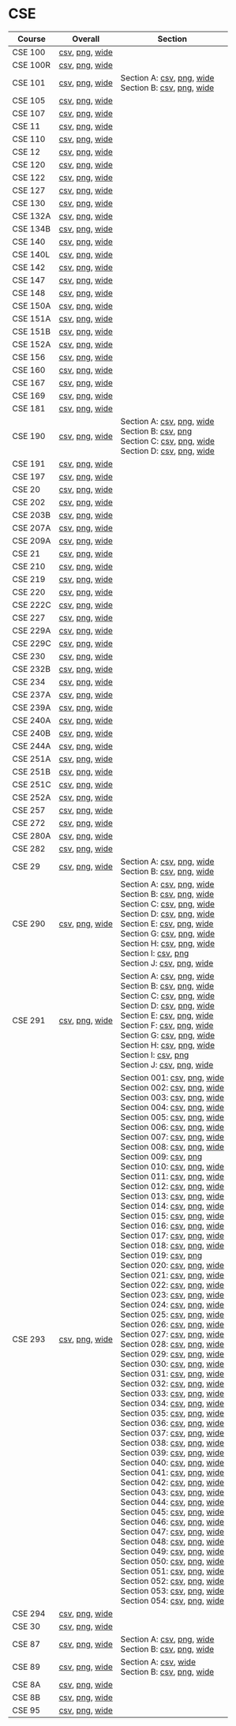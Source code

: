 # CSE

| Course | Overall | Section |
| ------ | ------- | ------- |
| CSE 100 | [csv](https://github.com/UCSD-Historical-Enrollment-Data/2025Winter/blob/main/overall/CSE%20100.csv), [png](https://raw.githubusercontent.com/UCSD-Historical-Enrollment-Data/2025Winter/main/plot_overall/CSE%20100.png), [wide](https://raw.githubusercontent.com/UCSD-Historical-Enrollment-Data/2025Winter/main/plot_overall_wide/CSE%20100.png) |  |
| CSE 100R | [csv](https://github.com/UCSD-Historical-Enrollment-Data/2025Winter/blob/main/overall/CSE%20100R.csv), [png](https://raw.githubusercontent.com/UCSD-Historical-Enrollment-Data/2025Winter/main/plot_overall/CSE%20100R.png), [wide](https://raw.githubusercontent.com/UCSD-Historical-Enrollment-Data/2025Winter/main/plot_overall_wide/CSE%20100R.png) |  |
| CSE 101 | [csv](https://github.com/UCSD-Historical-Enrollment-Data/2025Winter/blob/main/overall/CSE%20101.csv), [png](https://raw.githubusercontent.com/UCSD-Historical-Enrollment-Data/2025Winter/main/plot_overall/CSE%20101.png), [wide](https://raw.githubusercontent.com/UCSD-Historical-Enrollment-Data/2025Winter/main/plot_overall_wide/CSE%20101.png) | Section A: [csv](https://github.com/UCSD-Historical-Enrollment-Data/2025Winter/blob/main/section/CSE%20101_A.csv), [png](https://raw.githubusercontent.com/UCSD-Historical-Enrollment-Data/2025Winter/main/plot_section/CSE%20101_A.png), [wide](https://raw.githubusercontent.com/UCSD-Historical-Enrollment-Data/2025Winter/main/plot_section_wide/CSE%20101_A.png)<br>Section B: [csv](https://github.com/UCSD-Historical-Enrollment-Data/2025Winter/blob/main/section/CSE%20101_B.csv), [png](https://raw.githubusercontent.com/UCSD-Historical-Enrollment-Data/2025Winter/main/plot_section/CSE%20101_B.png), [wide](https://raw.githubusercontent.com/UCSD-Historical-Enrollment-Data/2025Winter/main/plot_section_wide/CSE%20101_B.png) |
| CSE 105 | [csv](https://github.com/UCSD-Historical-Enrollment-Data/2025Winter/blob/main/overall/CSE%20105.csv), [png](https://raw.githubusercontent.com/UCSD-Historical-Enrollment-Data/2025Winter/main/plot_overall/CSE%20105.png), [wide](https://raw.githubusercontent.com/UCSD-Historical-Enrollment-Data/2025Winter/main/plot_overall_wide/CSE%20105.png) |  |
| CSE 107 | [csv](https://github.com/UCSD-Historical-Enrollment-Data/2025Winter/blob/main/overall/CSE%20107.csv), [png](https://raw.githubusercontent.com/UCSD-Historical-Enrollment-Data/2025Winter/main/plot_overall/CSE%20107.png), [wide](https://raw.githubusercontent.com/UCSD-Historical-Enrollment-Data/2025Winter/main/plot_overall_wide/CSE%20107.png) |  |
| CSE 11 | [csv](https://github.com/UCSD-Historical-Enrollment-Data/2025Winter/blob/main/overall/CSE%2011.csv), [png](https://raw.githubusercontent.com/UCSD-Historical-Enrollment-Data/2025Winter/main/plot_overall/CSE%2011.png), [wide](https://raw.githubusercontent.com/UCSD-Historical-Enrollment-Data/2025Winter/main/plot_overall_wide/CSE%2011.png) |  |
| CSE 110 | [csv](https://github.com/UCSD-Historical-Enrollment-Data/2025Winter/blob/main/overall/CSE%20110.csv), [png](https://raw.githubusercontent.com/UCSD-Historical-Enrollment-Data/2025Winter/main/plot_overall/CSE%20110.png), [wide](https://raw.githubusercontent.com/UCSD-Historical-Enrollment-Data/2025Winter/main/plot_overall_wide/CSE%20110.png) |  |
| CSE 12 | [csv](https://github.com/UCSD-Historical-Enrollment-Data/2025Winter/blob/main/overall/CSE%2012.csv), [png](https://raw.githubusercontent.com/UCSD-Historical-Enrollment-Data/2025Winter/main/plot_overall/CSE%2012.png), [wide](https://raw.githubusercontent.com/UCSD-Historical-Enrollment-Data/2025Winter/main/plot_overall_wide/CSE%2012.png) |  |
| CSE 120 | [csv](https://github.com/UCSD-Historical-Enrollment-Data/2025Winter/blob/main/overall/CSE%20120.csv), [png](https://raw.githubusercontent.com/UCSD-Historical-Enrollment-Data/2025Winter/main/plot_overall/CSE%20120.png), [wide](https://raw.githubusercontent.com/UCSD-Historical-Enrollment-Data/2025Winter/main/plot_overall_wide/CSE%20120.png) |  |
| CSE 122 | [csv](https://github.com/UCSD-Historical-Enrollment-Data/2025Winter/blob/main/overall/CSE%20122.csv), [png](https://raw.githubusercontent.com/UCSD-Historical-Enrollment-Data/2025Winter/main/plot_overall/CSE%20122.png), [wide](https://raw.githubusercontent.com/UCSD-Historical-Enrollment-Data/2025Winter/main/plot_overall_wide/CSE%20122.png) |  |
| CSE 127 | [csv](https://github.com/UCSD-Historical-Enrollment-Data/2025Winter/blob/main/overall/CSE%20127.csv), [png](https://raw.githubusercontent.com/UCSD-Historical-Enrollment-Data/2025Winter/main/plot_overall/CSE%20127.png), [wide](https://raw.githubusercontent.com/UCSD-Historical-Enrollment-Data/2025Winter/main/plot_overall_wide/CSE%20127.png) |  |
| CSE 130 | [csv](https://github.com/UCSD-Historical-Enrollment-Data/2025Winter/blob/main/overall/CSE%20130.csv), [png](https://raw.githubusercontent.com/UCSD-Historical-Enrollment-Data/2025Winter/main/plot_overall/CSE%20130.png), [wide](https://raw.githubusercontent.com/UCSD-Historical-Enrollment-Data/2025Winter/main/plot_overall_wide/CSE%20130.png) |  |
| CSE 132A | [csv](https://github.com/UCSD-Historical-Enrollment-Data/2025Winter/blob/main/overall/CSE%20132A.csv), [png](https://raw.githubusercontent.com/UCSD-Historical-Enrollment-Data/2025Winter/main/plot_overall/CSE%20132A.png), [wide](https://raw.githubusercontent.com/UCSD-Historical-Enrollment-Data/2025Winter/main/plot_overall_wide/CSE%20132A.png) |  |
| CSE 134B | [csv](https://github.com/UCSD-Historical-Enrollment-Data/2025Winter/blob/main/overall/CSE%20134B.csv), [png](https://raw.githubusercontent.com/UCSD-Historical-Enrollment-Data/2025Winter/main/plot_overall/CSE%20134B.png), [wide](https://raw.githubusercontent.com/UCSD-Historical-Enrollment-Data/2025Winter/main/plot_overall_wide/CSE%20134B.png) |  |
| CSE 140 | [csv](https://github.com/UCSD-Historical-Enrollment-Data/2025Winter/blob/main/overall/CSE%20140.csv), [png](https://raw.githubusercontent.com/UCSD-Historical-Enrollment-Data/2025Winter/main/plot_overall/CSE%20140.png), [wide](https://raw.githubusercontent.com/UCSD-Historical-Enrollment-Data/2025Winter/main/plot_overall_wide/CSE%20140.png) |  |
| CSE 140L | [csv](https://github.com/UCSD-Historical-Enrollment-Data/2025Winter/blob/main/overall/CSE%20140L.csv), [png](https://raw.githubusercontent.com/UCSD-Historical-Enrollment-Data/2025Winter/main/plot_overall/CSE%20140L.png), [wide](https://raw.githubusercontent.com/UCSD-Historical-Enrollment-Data/2025Winter/main/plot_overall_wide/CSE%20140L.png) |  |
| CSE 142 | [csv](https://github.com/UCSD-Historical-Enrollment-Data/2025Winter/blob/main/overall/CSE%20142.csv), [png](https://raw.githubusercontent.com/UCSD-Historical-Enrollment-Data/2025Winter/main/plot_overall/CSE%20142.png), [wide](https://raw.githubusercontent.com/UCSD-Historical-Enrollment-Data/2025Winter/main/plot_overall_wide/CSE%20142.png) |  |
| CSE 147 | [csv](https://github.com/UCSD-Historical-Enrollment-Data/2025Winter/blob/main/overall/CSE%20147.csv), [png](https://raw.githubusercontent.com/UCSD-Historical-Enrollment-Data/2025Winter/main/plot_overall/CSE%20147.png), [wide](https://raw.githubusercontent.com/UCSD-Historical-Enrollment-Data/2025Winter/main/plot_overall_wide/CSE%20147.png) |  |
| CSE 148 | [csv](https://github.com/UCSD-Historical-Enrollment-Data/2025Winter/blob/main/overall/CSE%20148.csv), [png](https://raw.githubusercontent.com/UCSD-Historical-Enrollment-Data/2025Winter/main/plot_overall/CSE%20148.png), [wide](https://raw.githubusercontent.com/UCSD-Historical-Enrollment-Data/2025Winter/main/plot_overall_wide/CSE%20148.png) |  |
| CSE 150A | [csv](https://github.com/UCSD-Historical-Enrollment-Data/2025Winter/blob/main/overall/CSE%20150A.csv), [png](https://raw.githubusercontent.com/UCSD-Historical-Enrollment-Data/2025Winter/main/plot_overall/CSE%20150A.png), [wide](https://raw.githubusercontent.com/UCSD-Historical-Enrollment-Data/2025Winter/main/plot_overall_wide/CSE%20150A.png) |  |
| CSE 151A | [csv](https://github.com/UCSD-Historical-Enrollment-Data/2025Winter/blob/main/overall/CSE%20151A.csv), [png](https://raw.githubusercontent.com/UCSD-Historical-Enrollment-Data/2025Winter/main/plot_overall/CSE%20151A.png), [wide](https://raw.githubusercontent.com/UCSD-Historical-Enrollment-Data/2025Winter/main/plot_overall_wide/CSE%20151A.png) |  |
| CSE 151B | [csv](https://github.com/UCSD-Historical-Enrollment-Data/2025Winter/blob/main/overall/CSE%20151B.csv), [png](https://raw.githubusercontent.com/UCSD-Historical-Enrollment-Data/2025Winter/main/plot_overall/CSE%20151B.png), [wide](https://raw.githubusercontent.com/UCSD-Historical-Enrollment-Data/2025Winter/main/plot_overall_wide/CSE%20151B.png) |  |
| CSE 152A | [csv](https://github.com/UCSD-Historical-Enrollment-Data/2025Winter/blob/main/overall/CSE%20152A.csv), [png](https://raw.githubusercontent.com/UCSD-Historical-Enrollment-Data/2025Winter/main/plot_overall/CSE%20152A.png), [wide](https://raw.githubusercontent.com/UCSD-Historical-Enrollment-Data/2025Winter/main/plot_overall_wide/CSE%20152A.png) |  |
| CSE 156 | [csv](https://github.com/UCSD-Historical-Enrollment-Data/2025Winter/blob/main/overall/CSE%20156.csv), [png](https://raw.githubusercontent.com/UCSD-Historical-Enrollment-Data/2025Winter/main/plot_overall/CSE%20156.png), [wide](https://raw.githubusercontent.com/UCSD-Historical-Enrollment-Data/2025Winter/main/plot_overall_wide/CSE%20156.png) |  |
| CSE 160 | [csv](https://github.com/UCSD-Historical-Enrollment-Data/2025Winter/blob/main/overall/CSE%20160.csv), [png](https://raw.githubusercontent.com/UCSD-Historical-Enrollment-Data/2025Winter/main/plot_overall/CSE%20160.png), [wide](https://raw.githubusercontent.com/UCSD-Historical-Enrollment-Data/2025Winter/main/plot_overall_wide/CSE%20160.png) |  |
| CSE 167 | [csv](https://github.com/UCSD-Historical-Enrollment-Data/2025Winter/blob/main/overall/CSE%20167.csv), [png](https://raw.githubusercontent.com/UCSD-Historical-Enrollment-Data/2025Winter/main/plot_overall/CSE%20167.png), [wide](https://raw.githubusercontent.com/UCSD-Historical-Enrollment-Data/2025Winter/main/plot_overall_wide/CSE%20167.png) |  |
| CSE 169 | [csv](https://github.com/UCSD-Historical-Enrollment-Data/2025Winter/blob/main/overall/CSE%20169.csv), [png](https://raw.githubusercontent.com/UCSD-Historical-Enrollment-Data/2025Winter/main/plot_overall/CSE%20169.png), [wide](https://raw.githubusercontent.com/UCSD-Historical-Enrollment-Data/2025Winter/main/plot_overall_wide/CSE%20169.png) |  |
| CSE 181 | [csv](https://github.com/UCSD-Historical-Enrollment-Data/2025Winter/blob/main/overall/CSE%20181.csv), [png](https://raw.githubusercontent.com/UCSD-Historical-Enrollment-Data/2025Winter/main/plot_overall/CSE%20181.png), [wide](https://raw.githubusercontent.com/UCSD-Historical-Enrollment-Data/2025Winter/main/plot_overall_wide/CSE%20181.png) |  |
| CSE 190 | [csv](https://github.com/UCSD-Historical-Enrollment-Data/2025Winter/blob/main/overall/CSE%20190.csv), [png](https://raw.githubusercontent.com/UCSD-Historical-Enrollment-Data/2025Winter/main/plot_overall/CSE%20190.png), [wide](https://raw.githubusercontent.com/UCSD-Historical-Enrollment-Data/2025Winter/main/plot_overall_wide/CSE%20190.png) | Section A: [csv](https://github.com/UCSD-Historical-Enrollment-Data/2025Winter/blob/main/section/CSE%20190_A.csv), [png](https://raw.githubusercontent.com/UCSD-Historical-Enrollment-Data/2025Winter/main/plot_section/CSE%20190_A.png), [wide](https://raw.githubusercontent.com/UCSD-Historical-Enrollment-Data/2025Winter/main/plot_section_wide/CSE%20190_A.png)<br>Section B: [csv](https://github.com/UCSD-Historical-Enrollment-Data/2025Winter/blob/main/section/CSE%20190_B.csv), [png](https://raw.githubusercontent.com/UCSD-Historical-Enrollment-Data/2025Winter/main/plot_section/CSE%20190_B.png)<br>Section C: [csv](https://github.com/UCSD-Historical-Enrollment-Data/2025Winter/blob/main/section/CSE%20190_C.csv), [png](https://raw.githubusercontent.com/UCSD-Historical-Enrollment-Data/2025Winter/main/plot_section/CSE%20190_C.png), [wide](https://raw.githubusercontent.com/UCSD-Historical-Enrollment-Data/2025Winter/main/plot_section_wide/CSE%20190_C.png)<br>Section D: [csv](https://github.com/UCSD-Historical-Enrollment-Data/2025Winter/blob/main/section/CSE%20190_D.csv), [png](https://raw.githubusercontent.com/UCSD-Historical-Enrollment-Data/2025Winter/main/plot_section/CSE%20190_D.png), [wide](https://raw.githubusercontent.com/UCSD-Historical-Enrollment-Data/2025Winter/main/plot_section_wide/CSE%20190_D.png) |
| CSE 191 | [csv](https://github.com/UCSD-Historical-Enrollment-Data/2025Winter/blob/main/overall/CSE%20191.csv), [png](https://raw.githubusercontent.com/UCSD-Historical-Enrollment-Data/2025Winter/main/plot_overall/CSE%20191.png), [wide](https://raw.githubusercontent.com/UCSD-Historical-Enrollment-Data/2025Winter/main/plot_overall_wide/CSE%20191.png) |  |
| CSE 197 | [csv](https://github.com/UCSD-Historical-Enrollment-Data/2025Winter/blob/main/overall/CSE%20197.csv), [png](https://raw.githubusercontent.com/UCSD-Historical-Enrollment-Data/2025Winter/main/plot_overall/CSE%20197.png), [wide](https://raw.githubusercontent.com/UCSD-Historical-Enrollment-Data/2025Winter/main/plot_overall_wide/CSE%20197.png) |  |
| CSE 20 | [csv](https://github.com/UCSD-Historical-Enrollment-Data/2025Winter/blob/main/overall/CSE%2020.csv), [png](https://raw.githubusercontent.com/UCSD-Historical-Enrollment-Data/2025Winter/main/plot_overall/CSE%2020.png), [wide](https://raw.githubusercontent.com/UCSD-Historical-Enrollment-Data/2025Winter/main/plot_overall_wide/CSE%2020.png) |  |
| CSE 202 | [csv](https://github.com/UCSD-Historical-Enrollment-Data/2025Winter/blob/main/overall/CSE%20202.csv), [png](https://raw.githubusercontent.com/UCSD-Historical-Enrollment-Data/2025Winter/main/plot_overall/CSE%20202.png), [wide](https://raw.githubusercontent.com/UCSD-Historical-Enrollment-Data/2025Winter/main/plot_overall_wide/CSE%20202.png) |  |
| CSE 203B | [csv](https://github.com/UCSD-Historical-Enrollment-Data/2025Winter/blob/main/overall/CSE%20203B.csv), [png](https://raw.githubusercontent.com/UCSD-Historical-Enrollment-Data/2025Winter/main/plot_overall/CSE%20203B.png), [wide](https://raw.githubusercontent.com/UCSD-Historical-Enrollment-Data/2025Winter/main/plot_overall_wide/CSE%20203B.png) |  |
| CSE 207A | [csv](https://github.com/UCSD-Historical-Enrollment-Data/2025Winter/blob/main/overall/CSE%20207A.csv), [png](https://raw.githubusercontent.com/UCSD-Historical-Enrollment-Data/2025Winter/main/plot_overall/CSE%20207A.png), [wide](https://raw.githubusercontent.com/UCSD-Historical-Enrollment-Data/2025Winter/main/plot_overall_wide/CSE%20207A.png) |  |
| CSE 209A | [csv](https://github.com/UCSD-Historical-Enrollment-Data/2025Winter/blob/main/overall/CSE%20209A.csv), [png](https://raw.githubusercontent.com/UCSD-Historical-Enrollment-Data/2025Winter/main/plot_overall/CSE%20209A.png), [wide](https://raw.githubusercontent.com/UCSD-Historical-Enrollment-Data/2025Winter/main/plot_overall_wide/CSE%20209A.png) |  |
| CSE 21 | [csv](https://github.com/UCSD-Historical-Enrollment-Data/2025Winter/blob/main/overall/CSE%2021.csv), [png](https://raw.githubusercontent.com/UCSD-Historical-Enrollment-Data/2025Winter/main/plot_overall/CSE%2021.png), [wide](https://raw.githubusercontent.com/UCSD-Historical-Enrollment-Data/2025Winter/main/plot_overall_wide/CSE%2021.png) |  |
| CSE 210 | [csv](https://github.com/UCSD-Historical-Enrollment-Data/2025Winter/blob/main/overall/CSE%20210.csv), [png](https://raw.githubusercontent.com/UCSD-Historical-Enrollment-Data/2025Winter/main/plot_overall/CSE%20210.png), [wide](https://raw.githubusercontent.com/UCSD-Historical-Enrollment-Data/2025Winter/main/plot_overall_wide/CSE%20210.png) |  |
| CSE 219 | [csv](https://github.com/UCSD-Historical-Enrollment-Data/2025Winter/blob/main/overall/CSE%20219.csv), [png](https://raw.githubusercontent.com/UCSD-Historical-Enrollment-Data/2025Winter/main/plot_overall/CSE%20219.png), [wide](https://raw.githubusercontent.com/UCSD-Historical-Enrollment-Data/2025Winter/main/plot_overall_wide/CSE%20219.png) |  |
| CSE 220 | [csv](https://github.com/UCSD-Historical-Enrollment-Data/2025Winter/blob/main/overall/CSE%20220.csv), [png](https://raw.githubusercontent.com/UCSD-Historical-Enrollment-Data/2025Winter/main/plot_overall/CSE%20220.png), [wide](https://raw.githubusercontent.com/UCSD-Historical-Enrollment-Data/2025Winter/main/plot_overall_wide/CSE%20220.png) |  |
| CSE 222C | [csv](https://github.com/UCSD-Historical-Enrollment-Data/2025Winter/blob/main/overall/CSE%20222C.csv), [png](https://raw.githubusercontent.com/UCSD-Historical-Enrollment-Data/2025Winter/main/plot_overall/CSE%20222C.png), [wide](https://raw.githubusercontent.com/UCSD-Historical-Enrollment-Data/2025Winter/main/plot_overall_wide/CSE%20222C.png) |  |
| CSE 227 | [csv](https://github.com/UCSD-Historical-Enrollment-Data/2025Winter/blob/main/overall/CSE%20227.csv), [png](https://raw.githubusercontent.com/UCSD-Historical-Enrollment-Data/2025Winter/main/plot_overall/CSE%20227.png), [wide](https://raw.githubusercontent.com/UCSD-Historical-Enrollment-Data/2025Winter/main/plot_overall_wide/CSE%20227.png) |  |
| CSE 229A | [csv](https://github.com/UCSD-Historical-Enrollment-Data/2025Winter/blob/main/overall/CSE%20229A.csv), [png](https://raw.githubusercontent.com/UCSD-Historical-Enrollment-Data/2025Winter/main/plot_overall/CSE%20229A.png), [wide](https://raw.githubusercontent.com/UCSD-Historical-Enrollment-Data/2025Winter/main/plot_overall_wide/CSE%20229A.png) |  |
| CSE 229C | [csv](https://github.com/UCSD-Historical-Enrollment-Data/2025Winter/blob/main/overall/CSE%20229C.csv), [png](https://raw.githubusercontent.com/UCSD-Historical-Enrollment-Data/2025Winter/main/plot_overall/CSE%20229C.png), [wide](https://raw.githubusercontent.com/UCSD-Historical-Enrollment-Data/2025Winter/main/plot_overall_wide/CSE%20229C.png) |  |
| CSE 230 | [csv](https://github.com/UCSD-Historical-Enrollment-Data/2025Winter/blob/main/overall/CSE%20230.csv), [png](https://raw.githubusercontent.com/UCSD-Historical-Enrollment-Data/2025Winter/main/plot_overall/CSE%20230.png), [wide](https://raw.githubusercontent.com/UCSD-Historical-Enrollment-Data/2025Winter/main/plot_overall_wide/CSE%20230.png) |  |
| CSE 232B | [csv](https://github.com/UCSD-Historical-Enrollment-Data/2025Winter/blob/main/overall/CSE%20232B.csv), [png](https://raw.githubusercontent.com/UCSD-Historical-Enrollment-Data/2025Winter/main/plot_overall/CSE%20232B.png), [wide](https://raw.githubusercontent.com/UCSD-Historical-Enrollment-Data/2025Winter/main/plot_overall_wide/CSE%20232B.png) |  |
| CSE 234 | [csv](https://github.com/UCSD-Historical-Enrollment-Data/2025Winter/blob/main/overall/CSE%20234.csv), [png](https://raw.githubusercontent.com/UCSD-Historical-Enrollment-Data/2025Winter/main/plot_overall/CSE%20234.png), [wide](https://raw.githubusercontent.com/UCSD-Historical-Enrollment-Data/2025Winter/main/plot_overall_wide/CSE%20234.png) |  |
| CSE 237A | [csv](https://github.com/UCSD-Historical-Enrollment-Data/2025Winter/blob/main/overall/CSE%20237A.csv), [png](https://raw.githubusercontent.com/UCSD-Historical-Enrollment-Data/2025Winter/main/plot_overall/CSE%20237A.png), [wide](https://raw.githubusercontent.com/UCSD-Historical-Enrollment-Data/2025Winter/main/plot_overall_wide/CSE%20237A.png) |  |
| CSE 239A | [csv](https://github.com/UCSD-Historical-Enrollment-Data/2025Winter/blob/main/overall/CSE%20239A.csv), [png](https://raw.githubusercontent.com/UCSD-Historical-Enrollment-Data/2025Winter/main/plot_overall/CSE%20239A.png), [wide](https://raw.githubusercontent.com/UCSD-Historical-Enrollment-Data/2025Winter/main/plot_overall_wide/CSE%20239A.png) |  |
| CSE 240A | [csv](https://github.com/UCSD-Historical-Enrollment-Data/2025Winter/blob/main/overall/CSE%20240A.csv), [png](https://raw.githubusercontent.com/UCSD-Historical-Enrollment-Data/2025Winter/main/plot_overall/CSE%20240A.png), [wide](https://raw.githubusercontent.com/UCSD-Historical-Enrollment-Data/2025Winter/main/plot_overall_wide/CSE%20240A.png) |  |
| CSE 240B | [csv](https://github.com/UCSD-Historical-Enrollment-Data/2025Winter/blob/main/overall/CSE%20240B.csv), [png](https://raw.githubusercontent.com/UCSD-Historical-Enrollment-Data/2025Winter/main/plot_overall/CSE%20240B.png), [wide](https://raw.githubusercontent.com/UCSD-Historical-Enrollment-Data/2025Winter/main/plot_overall_wide/CSE%20240B.png) |  |
| CSE 244A | [csv](https://github.com/UCSD-Historical-Enrollment-Data/2025Winter/blob/main/overall/CSE%20244A.csv), [png](https://raw.githubusercontent.com/UCSD-Historical-Enrollment-Data/2025Winter/main/plot_overall/CSE%20244A.png), [wide](https://raw.githubusercontent.com/UCSD-Historical-Enrollment-Data/2025Winter/main/plot_overall_wide/CSE%20244A.png) |  |
| CSE 251A | [csv](https://github.com/UCSD-Historical-Enrollment-Data/2025Winter/blob/main/overall/CSE%20251A.csv), [png](https://raw.githubusercontent.com/UCSD-Historical-Enrollment-Data/2025Winter/main/plot_overall/CSE%20251A.png), [wide](https://raw.githubusercontent.com/UCSD-Historical-Enrollment-Data/2025Winter/main/plot_overall_wide/CSE%20251A.png) |  |
| CSE 251B | [csv](https://github.com/UCSD-Historical-Enrollment-Data/2025Winter/blob/main/overall/CSE%20251B.csv), [png](https://raw.githubusercontent.com/UCSD-Historical-Enrollment-Data/2025Winter/main/plot_overall/CSE%20251B.png), [wide](https://raw.githubusercontent.com/UCSD-Historical-Enrollment-Data/2025Winter/main/plot_overall_wide/CSE%20251B.png) |  |
| CSE 251C | [csv](https://github.com/UCSD-Historical-Enrollment-Data/2025Winter/blob/main/overall/CSE%20251C.csv), [png](https://raw.githubusercontent.com/UCSD-Historical-Enrollment-Data/2025Winter/main/plot_overall/CSE%20251C.png), [wide](https://raw.githubusercontent.com/UCSD-Historical-Enrollment-Data/2025Winter/main/plot_overall_wide/CSE%20251C.png) |  |
| CSE 252A | [csv](https://github.com/UCSD-Historical-Enrollment-Data/2025Winter/blob/main/overall/CSE%20252A.csv), [png](https://raw.githubusercontent.com/UCSD-Historical-Enrollment-Data/2025Winter/main/plot_overall/CSE%20252A.png), [wide](https://raw.githubusercontent.com/UCSD-Historical-Enrollment-Data/2025Winter/main/plot_overall_wide/CSE%20252A.png) |  |
| CSE 257 | [csv](https://github.com/UCSD-Historical-Enrollment-Data/2025Winter/blob/main/overall/CSE%20257.csv), [png](https://raw.githubusercontent.com/UCSD-Historical-Enrollment-Data/2025Winter/main/plot_overall/CSE%20257.png), [wide](https://raw.githubusercontent.com/UCSD-Historical-Enrollment-Data/2025Winter/main/plot_overall_wide/CSE%20257.png) |  |
| CSE 272 | [csv](https://github.com/UCSD-Historical-Enrollment-Data/2025Winter/blob/main/overall/CSE%20272.csv), [png](https://raw.githubusercontent.com/UCSD-Historical-Enrollment-Data/2025Winter/main/plot_overall/CSE%20272.png), [wide](https://raw.githubusercontent.com/UCSD-Historical-Enrollment-Data/2025Winter/main/plot_overall_wide/CSE%20272.png) |  |
| CSE 280A | [csv](https://github.com/UCSD-Historical-Enrollment-Data/2025Winter/blob/main/overall/CSE%20280A.csv), [png](https://raw.githubusercontent.com/UCSD-Historical-Enrollment-Data/2025Winter/main/plot_overall/CSE%20280A.png), [wide](https://raw.githubusercontent.com/UCSD-Historical-Enrollment-Data/2025Winter/main/plot_overall_wide/CSE%20280A.png) |  |
| CSE 282 | [csv](https://github.com/UCSD-Historical-Enrollment-Data/2025Winter/blob/main/overall/CSE%20282.csv), [png](https://raw.githubusercontent.com/UCSD-Historical-Enrollment-Data/2025Winter/main/plot_overall/CSE%20282.png), [wide](https://raw.githubusercontent.com/UCSD-Historical-Enrollment-Data/2025Winter/main/plot_overall_wide/CSE%20282.png) |  |
| CSE 29 | [csv](https://github.com/UCSD-Historical-Enrollment-Data/2025Winter/blob/main/overall/CSE%2029.csv), [png](https://raw.githubusercontent.com/UCSD-Historical-Enrollment-Data/2025Winter/main/plot_overall/CSE%2029.png), [wide](https://raw.githubusercontent.com/UCSD-Historical-Enrollment-Data/2025Winter/main/plot_overall_wide/CSE%2029.png) | Section A: [csv](https://github.com/UCSD-Historical-Enrollment-Data/2025Winter/blob/main/section/CSE%2029_A.csv), [png](https://raw.githubusercontent.com/UCSD-Historical-Enrollment-Data/2025Winter/main/plot_section/CSE%2029_A.png), [wide](https://raw.githubusercontent.com/UCSD-Historical-Enrollment-Data/2025Winter/main/plot_section_wide/CSE%2029_A.png)<br>Section B: [csv](https://github.com/UCSD-Historical-Enrollment-Data/2025Winter/blob/main/section/CSE%2029_B.csv), [png](https://raw.githubusercontent.com/UCSD-Historical-Enrollment-Data/2025Winter/main/plot_section/CSE%2029_B.png), [wide](https://raw.githubusercontent.com/UCSD-Historical-Enrollment-Data/2025Winter/main/plot_section_wide/CSE%2029_B.png) |
| CSE 290 | [csv](https://github.com/UCSD-Historical-Enrollment-Data/2025Winter/blob/main/overall/CSE%20290.csv), [png](https://raw.githubusercontent.com/UCSD-Historical-Enrollment-Data/2025Winter/main/plot_overall/CSE%20290.png), [wide](https://raw.githubusercontent.com/UCSD-Historical-Enrollment-Data/2025Winter/main/plot_overall_wide/CSE%20290.png) | Section A: [csv](https://github.com/UCSD-Historical-Enrollment-Data/2025Winter/blob/main/section/CSE%20290_A.csv), [png](https://raw.githubusercontent.com/UCSD-Historical-Enrollment-Data/2025Winter/main/plot_section/CSE%20290_A.png), [wide](https://raw.githubusercontent.com/UCSD-Historical-Enrollment-Data/2025Winter/main/plot_section_wide/CSE%20290_A.png)<br>Section B: [csv](https://github.com/UCSD-Historical-Enrollment-Data/2025Winter/blob/main/section/CSE%20290_B.csv), [png](https://raw.githubusercontent.com/UCSD-Historical-Enrollment-Data/2025Winter/main/plot_section/CSE%20290_B.png), [wide](https://raw.githubusercontent.com/UCSD-Historical-Enrollment-Data/2025Winter/main/plot_section_wide/CSE%20290_B.png)<br>Section C: [csv](https://github.com/UCSD-Historical-Enrollment-Data/2025Winter/blob/main/section/CSE%20290_C.csv), [png](https://raw.githubusercontent.com/UCSD-Historical-Enrollment-Data/2025Winter/main/plot_section/CSE%20290_C.png), [wide](https://raw.githubusercontent.com/UCSD-Historical-Enrollment-Data/2025Winter/main/plot_section_wide/CSE%20290_C.png)<br>Section D: [csv](https://github.com/UCSD-Historical-Enrollment-Data/2025Winter/blob/main/section/CSE%20290_D.csv), [png](https://raw.githubusercontent.com/UCSD-Historical-Enrollment-Data/2025Winter/main/plot_section/CSE%20290_D.png), [wide](https://raw.githubusercontent.com/UCSD-Historical-Enrollment-Data/2025Winter/main/plot_section_wide/CSE%20290_D.png)<br>Section E: [csv](https://github.com/UCSD-Historical-Enrollment-Data/2025Winter/blob/main/section/CSE%20290_E.csv), [png](https://raw.githubusercontent.com/UCSD-Historical-Enrollment-Data/2025Winter/main/plot_section/CSE%20290_E.png), [wide](https://raw.githubusercontent.com/UCSD-Historical-Enrollment-Data/2025Winter/main/plot_section_wide/CSE%20290_E.png)<br>Section G: [csv](https://github.com/UCSD-Historical-Enrollment-Data/2025Winter/blob/main/section/CSE%20290_G.csv), [png](https://raw.githubusercontent.com/UCSD-Historical-Enrollment-Data/2025Winter/main/plot_section/CSE%20290_G.png), [wide](https://raw.githubusercontent.com/UCSD-Historical-Enrollment-Data/2025Winter/main/plot_section_wide/CSE%20290_G.png)<br>Section H: [csv](https://github.com/UCSD-Historical-Enrollment-Data/2025Winter/blob/main/section/CSE%20290_H.csv), [png](https://raw.githubusercontent.com/UCSD-Historical-Enrollment-Data/2025Winter/main/plot_section/CSE%20290_H.png), [wide](https://raw.githubusercontent.com/UCSD-Historical-Enrollment-Data/2025Winter/main/plot_section_wide/CSE%20290_H.png)<br>Section I: [csv](https://github.com/UCSD-Historical-Enrollment-Data/2025Winter/blob/main/section/CSE%20290_I.csv), [png](https://raw.githubusercontent.com/UCSD-Historical-Enrollment-Data/2025Winter/main/plot_section/CSE%20290_I.png)<br>Section J: [csv](https://github.com/UCSD-Historical-Enrollment-Data/2025Winter/blob/main/section/CSE%20290_J.csv), [png](https://raw.githubusercontent.com/UCSD-Historical-Enrollment-Data/2025Winter/main/plot_section/CSE%20290_J.png), [wide](https://raw.githubusercontent.com/UCSD-Historical-Enrollment-Data/2025Winter/main/plot_section_wide/CSE%20290_J.png) |
| CSE 291 | [csv](https://github.com/UCSD-Historical-Enrollment-Data/2025Winter/blob/main/overall/CSE%20291.csv), [png](https://raw.githubusercontent.com/UCSD-Historical-Enrollment-Data/2025Winter/main/plot_overall/CSE%20291.png), [wide](https://raw.githubusercontent.com/UCSD-Historical-Enrollment-Data/2025Winter/main/plot_overall_wide/CSE%20291.png) | Section A: [csv](https://github.com/UCSD-Historical-Enrollment-Data/2025Winter/blob/main/section/CSE%20291_A.csv), [png](https://raw.githubusercontent.com/UCSD-Historical-Enrollment-Data/2025Winter/main/plot_section/CSE%20291_A.png), [wide](https://raw.githubusercontent.com/UCSD-Historical-Enrollment-Data/2025Winter/main/plot_section_wide/CSE%20291_A.png)<br>Section B: [csv](https://github.com/UCSD-Historical-Enrollment-Data/2025Winter/blob/main/section/CSE%20291_B.csv), [png](https://raw.githubusercontent.com/UCSD-Historical-Enrollment-Data/2025Winter/main/plot_section/CSE%20291_B.png), [wide](https://raw.githubusercontent.com/UCSD-Historical-Enrollment-Data/2025Winter/main/plot_section_wide/CSE%20291_B.png)<br>Section C: [csv](https://github.com/UCSD-Historical-Enrollment-Data/2025Winter/blob/main/section/CSE%20291_C.csv), [png](https://raw.githubusercontent.com/UCSD-Historical-Enrollment-Data/2025Winter/main/plot_section/CSE%20291_C.png), [wide](https://raw.githubusercontent.com/UCSD-Historical-Enrollment-Data/2025Winter/main/plot_section_wide/CSE%20291_C.png)<br>Section D: [csv](https://github.com/UCSD-Historical-Enrollment-Data/2025Winter/blob/main/section/CSE%20291_D.csv), [png](https://raw.githubusercontent.com/UCSD-Historical-Enrollment-Data/2025Winter/main/plot_section/CSE%20291_D.png), [wide](https://raw.githubusercontent.com/UCSD-Historical-Enrollment-Data/2025Winter/main/plot_section_wide/CSE%20291_D.png)<br>Section E: [csv](https://github.com/UCSD-Historical-Enrollment-Data/2025Winter/blob/main/section/CSE%20291_E.csv), [png](https://raw.githubusercontent.com/UCSD-Historical-Enrollment-Data/2025Winter/main/plot_section/CSE%20291_E.png), [wide](https://raw.githubusercontent.com/UCSD-Historical-Enrollment-Data/2025Winter/main/plot_section_wide/CSE%20291_E.png)<br>Section F: [csv](https://github.com/UCSD-Historical-Enrollment-Data/2025Winter/blob/main/section/CSE%20291_F.csv), [png](https://raw.githubusercontent.com/UCSD-Historical-Enrollment-Data/2025Winter/main/plot_section/CSE%20291_F.png), [wide](https://raw.githubusercontent.com/UCSD-Historical-Enrollment-Data/2025Winter/main/plot_section_wide/CSE%20291_F.png)<br>Section G: [csv](https://github.com/UCSD-Historical-Enrollment-Data/2025Winter/blob/main/section/CSE%20291_G.csv), [png](https://raw.githubusercontent.com/UCSD-Historical-Enrollment-Data/2025Winter/main/plot_section/CSE%20291_G.png), [wide](https://raw.githubusercontent.com/UCSD-Historical-Enrollment-Data/2025Winter/main/plot_section_wide/CSE%20291_G.png)<br>Section H: [csv](https://github.com/UCSD-Historical-Enrollment-Data/2025Winter/blob/main/section/CSE%20291_H.csv), [png](https://raw.githubusercontent.com/UCSD-Historical-Enrollment-Data/2025Winter/main/plot_section/CSE%20291_H.png), [wide](https://raw.githubusercontent.com/UCSD-Historical-Enrollment-Data/2025Winter/main/plot_section_wide/CSE%20291_H.png)<br>Section I: [csv](https://github.com/UCSD-Historical-Enrollment-Data/2025Winter/blob/main/section/CSE%20291_I.csv), [png](https://raw.githubusercontent.com/UCSD-Historical-Enrollment-Data/2025Winter/main/plot_section/CSE%20291_I.png)<br>Section J: [csv](https://github.com/UCSD-Historical-Enrollment-Data/2025Winter/blob/main/section/CSE%20291_J.csv), [png](https://raw.githubusercontent.com/UCSD-Historical-Enrollment-Data/2025Winter/main/plot_section/CSE%20291_J.png), [wide](https://raw.githubusercontent.com/UCSD-Historical-Enrollment-Data/2025Winter/main/plot_section_wide/CSE%20291_J.png) |
| CSE 293 | [csv](https://github.com/UCSD-Historical-Enrollment-Data/2025Winter/blob/main/overall/CSE%20293.csv), [png](https://raw.githubusercontent.com/UCSD-Historical-Enrollment-Data/2025Winter/main/plot_overall/CSE%20293.png), [wide](https://raw.githubusercontent.com/UCSD-Historical-Enrollment-Data/2025Winter/main/plot_overall_wide/CSE%20293.png) | Section 001: [csv](https://github.com/UCSD-Historical-Enrollment-Data/2025Winter/blob/main/section/CSE%20293_001.csv), [png](https://raw.githubusercontent.com/UCSD-Historical-Enrollment-Data/2025Winter/main/plot_section/CSE%20293_001.png), [wide](https://raw.githubusercontent.com/UCSD-Historical-Enrollment-Data/2025Winter/main/plot_section_wide/CSE%20293_001.png)<br>Section 002: [csv](https://github.com/UCSD-Historical-Enrollment-Data/2025Winter/blob/main/section/CSE%20293_002.csv), [png](https://raw.githubusercontent.com/UCSD-Historical-Enrollment-Data/2025Winter/main/plot_section/CSE%20293_002.png), [wide](https://raw.githubusercontent.com/UCSD-Historical-Enrollment-Data/2025Winter/main/plot_section_wide/CSE%20293_002.png)<br>Section 003: [csv](https://github.com/UCSD-Historical-Enrollment-Data/2025Winter/blob/main/section/CSE%20293_003.csv), [png](https://raw.githubusercontent.com/UCSD-Historical-Enrollment-Data/2025Winter/main/plot_section/CSE%20293_003.png), [wide](https://raw.githubusercontent.com/UCSD-Historical-Enrollment-Data/2025Winter/main/plot_section_wide/CSE%20293_003.png)<br>Section 004: [csv](https://github.com/UCSD-Historical-Enrollment-Data/2025Winter/blob/main/section/CSE%20293_004.csv), [png](https://raw.githubusercontent.com/UCSD-Historical-Enrollment-Data/2025Winter/main/plot_section/CSE%20293_004.png), [wide](https://raw.githubusercontent.com/UCSD-Historical-Enrollment-Data/2025Winter/main/plot_section_wide/CSE%20293_004.png)<br>Section 005: [csv](https://github.com/UCSD-Historical-Enrollment-Data/2025Winter/blob/main/section/CSE%20293_005.csv), [png](https://raw.githubusercontent.com/UCSD-Historical-Enrollment-Data/2025Winter/main/plot_section/CSE%20293_005.png), [wide](https://raw.githubusercontent.com/UCSD-Historical-Enrollment-Data/2025Winter/main/plot_section_wide/CSE%20293_005.png)<br>Section 006: [csv](https://github.com/UCSD-Historical-Enrollment-Data/2025Winter/blob/main/section/CSE%20293_006.csv), [png](https://raw.githubusercontent.com/UCSD-Historical-Enrollment-Data/2025Winter/main/plot_section/CSE%20293_006.png), [wide](https://raw.githubusercontent.com/UCSD-Historical-Enrollment-Data/2025Winter/main/plot_section_wide/CSE%20293_006.png)<br>Section 007: [csv](https://github.com/UCSD-Historical-Enrollment-Data/2025Winter/blob/main/section/CSE%20293_007.csv), [png](https://raw.githubusercontent.com/UCSD-Historical-Enrollment-Data/2025Winter/main/plot_section/CSE%20293_007.png), [wide](https://raw.githubusercontent.com/UCSD-Historical-Enrollment-Data/2025Winter/main/plot_section_wide/CSE%20293_007.png)<br>Section 008: [csv](https://github.com/UCSD-Historical-Enrollment-Data/2025Winter/blob/main/section/CSE%20293_008.csv), [png](https://raw.githubusercontent.com/UCSD-Historical-Enrollment-Data/2025Winter/main/plot_section/CSE%20293_008.png), [wide](https://raw.githubusercontent.com/UCSD-Historical-Enrollment-Data/2025Winter/main/plot_section_wide/CSE%20293_008.png)<br>Section 009: [csv](https://github.com/UCSD-Historical-Enrollment-Data/2025Winter/blob/main/section/CSE%20293_009.csv), [png](https://raw.githubusercontent.com/UCSD-Historical-Enrollment-Data/2025Winter/main/plot_section/CSE%20293_009.png)<br>Section 010: [csv](https://github.com/UCSD-Historical-Enrollment-Data/2025Winter/blob/main/section/CSE%20293_010.csv), [png](https://raw.githubusercontent.com/UCSD-Historical-Enrollment-Data/2025Winter/main/plot_section/CSE%20293_010.png), [wide](https://raw.githubusercontent.com/UCSD-Historical-Enrollment-Data/2025Winter/main/plot_section_wide/CSE%20293_010.png)<br>Section 011: [csv](https://github.com/UCSD-Historical-Enrollment-Data/2025Winter/blob/main/section/CSE%20293_011.csv), [png](https://raw.githubusercontent.com/UCSD-Historical-Enrollment-Data/2025Winter/main/plot_section/CSE%20293_011.png), [wide](https://raw.githubusercontent.com/UCSD-Historical-Enrollment-Data/2025Winter/main/plot_section_wide/CSE%20293_011.png)<br>Section 012: [csv](https://github.com/UCSD-Historical-Enrollment-Data/2025Winter/blob/main/section/CSE%20293_012.csv), [png](https://raw.githubusercontent.com/UCSD-Historical-Enrollment-Data/2025Winter/main/plot_section/CSE%20293_012.png), [wide](https://raw.githubusercontent.com/UCSD-Historical-Enrollment-Data/2025Winter/main/plot_section_wide/CSE%20293_012.png)<br>Section 013: [csv](https://github.com/UCSD-Historical-Enrollment-Data/2025Winter/blob/main/section/CSE%20293_013.csv), [png](https://raw.githubusercontent.com/UCSD-Historical-Enrollment-Data/2025Winter/main/plot_section/CSE%20293_013.png), [wide](https://raw.githubusercontent.com/UCSD-Historical-Enrollment-Data/2025Winter/main/plot_section_wide/CSE%20293_013.png)<br>Section 014: [csv](https://github.com/UCSD-Historical-Enrollment-Data/2025Winter/blob/main/section/CSE%20293_014.csv), [png](https://raw.githubusercontent.com/UCSD-Historical-Enrollment-Data/2025Winter/main/plot_section/CSE%20293_014.png), [wide](https://raw.githubusercontent.com/UCSD-Historical-Enrollment-Data/2025Winter/main/plot_section_wide/CSE%20293_014.png)<br>Section 015: [csv](https://github.com/UCSD-Historical-Enrollment-Data/2025Winter/blob/main/section/CSE%20293_015.csv), [png](https://raw.githubusercontent.com/UCSD-Historical-Enrollment-Data/2025Winter/main/plot_section/CSE%20293_015.png), [wide](https://raw.githubusercontent.com/UCSD-Historical-Enrollment-Data/2025Winter/main/plot_section_wide/CSE%20293_015.png)<br>Section 016: [csv](https://github.com/UCSD-Historical-Enrollment-Data/2025Winter/blob/main/section/CSE%20293_016.csv), [png](https://raw.githubusercontent.com/UCSD-Historical-Enrollment-Data/2025Winter/main/plot_section/CSE%20293_016.png), [wide](https://raw.githubusercontent.com/UCSD-Historical-Enrollment-Data/2025Winter/main/plot_section_wide/CSE%20293_016.png)<br>Section 017: [csv](https://github.com/UCSD-Historical-Enrollment-Data/2025Winter/blob/main/section/CSE%20293_017.csv), [png](https://raw.githubusercontent.com/UCSD-Historical-Enrollment-Data/2025Winter/main/plot_section/CSE%20293_017.png), [wide](https://raw.githubusercontent.com/UCSD-Historical-Enrollment-Data/2025Winter/main/plot_section_wide/CSE%20293_017.png)<br>Section 018: [csv](https://github.com/UCSD-Historical-Enrollment-Data/2025Winter/blob/main/section/CSE%20293_018.csv), [png](https://raw.githubusercontent.com/UCSD-Historical-Enrollment-Data/2025Winter/main/plot_section/CSE%20293_018.png), [wide](https://raw.githubusercontent.com/UCSD-Historical-Enrollment-Data/2025Winter/main/plot_section_wide/CSE%20293_018.png)<br>Section 019: [csv](https://github.com/UCSD-Historical-Enrollment-Data/2025Winter/blob/main/section/CSE%20293_019.csv), [png](https://raw.githubusercontent.com/UCSD-Historical-Enrollment-Data/2025Winter/main/plot_section/CSE%20293_019.png)<br>Section 020: [csv](https://github.com/UCSD-Historical-Enrollment-Data/2025Winter/blob/main/section/CSE%20293_020.csv), [png](https://raw.githubusercontent.com/UCSD-Historical-Enrollment-Data/2025Winter/main/plot_section/CSE%20293_020.png), [wide](https://raw.githubusercontent.com/UCSD-Historical-Enrollment-Data/2025Winter/main/plot_section_wide/CSE%20293_020.png)<br>Section 021: [csv](https://github.com/UCSD-Historical-Enrollment-Data/2025Winter/blob/main/section/CSE%20293_021.csv), [png](https://raw.githubusercontent.com/UCSD-Historical-Enrollment-Data/2025Winter/main/plot_section/CSE%20293_021.png), [wide](https://raw.githubusercontent.com/UCSD-Historical-Enrollment-Data/2025Winter/main/plot_section_wide/CSE%20293_021.png)<br>Section 022: [csv](https://github.com/UCSD-Historical-Enrollment-Data/2025Winter/blob/main/section/CSE%20293_022.csv), [png](https://raw.githubusercontent.com/UCSD-Historical-Enrollment-Data/2025Winter/main/plot_section/CSE%20293_022.png), [wide](https://raw.githubusercontent.com/UCSD-Historical-Enrollment-Data/2025Winter/main/plot_section_wide/CSE%20293_022.png)<br>Section 023: [csv](https://github.com/UCSD-Historical-Enrollment-Data/2025Winter/blob/main/section/CSE%20293_023.csv), [png](https://raw.githubusercontent.com/UCSD-Historical-Enrollment-Data/2025Winter/main/plot_section/CSE%20293_023.png), [wide](https://raw.githubusercontent.com/UCSD-Historical-Enrollment-Data/2025Winter/main/plot_section_wide/CSE%20293_023.png)<br>Section 024: [csv](https://github.com/UCSD-Historical-Enrollment-Data/2025Winter/blob/main/section/CSE%20293_024.csv), [png](https://raw.githubusercontent.com/UCSD-Historical-Enrollment-Data/2025Winter/main/plot_section/CSE%20293_024.png), [wide](https://raw.githubusercontent.com/UCSD-Historical-Enrollment-Data/2025Winter/main/plot_section_wide/CSE%20293_024.png)<br>Section 025: [csv](https://github.com/UCSD-Historical-Enrollment-Data/2025Winter/blob/main/section/CSE%20293_025.csv), [png](https://raw.githubusercontent.com/UCSD-Historical-Enrollment-Data/2025Winter/main/plot_section/CSE%20293_025.png), [wide](https://raw.githubusercontent.com/UCSD-Historical-Enrollment-Data/2025Winter/main/plot_section_wide/CSE%20293_025.png)<br>Section 026: [csv](https://github.com/UCSD-Historical-Enrollment-Data/2025Winter/blob/main/section/CSE%20293_026.csv), [png](https://raw.githubusercontent.com/UCSD-Historical-Enrollment-Data/2025Winter/main/plot_section/CSE%20293_026.png), [wide](https://raw.githubusercontent.com/UCSD-Historical-Enrollment-Data/2025Winter/main/plot_section_wide/CSE%20293_026.png)<br>Section 027: [csv](https://github.com/UCSD-Historical-Enrollment-Data/2025Winter/blob/main/section/CSE%20293_027.csv), [png](https://raw.githubusercontent.com/UCSD-Historical-Enrollment-Data/2025Winter/main/plot_section/CSE%20293_027.png), [wide](https://raw.githubusercontent.com/UCSD-Historical-Enrollment-Data/2025Winter/main/plot_section_wide/CSE%20293_027.png)<br>Section 028: [csv](https://github.com/UCSD-Historical-Enrollment-Data/2025Winter/blob/main/section/CSE%20293_028.csv), [png](https://raw.githubusercontent.com/UCSD-Historical-Enrollment-Data/2025Winter/main/plot_section/CSE%20293_028.png), [wide](https://raw.githubusercontent.com/UCSD-Historical-Enrollment-Data/2025Winter/main/plot_section_wide/CSE%20293_028.png)<br>Section 029: [csv](https://github.com/UCSD-Historical-Enrollment-Data/2025Winter/blob/main/section/CSE%20293_029.csv), [png](https://raw.githubusercontent.com/UCSD-Historical-Enrollment-Data/2025Winter/main/plot_section/CSE%20293_029.png), [wide](https://raw.githubusercontent.com/UCSD-Historical-Enrollment-Data/2025Winter/main/plot_section_wide/CSE%20293_029.png)<br>Section 030: [csv](https://github.com/UCSD-Historical-Enrollment-Data/2025Winter/blob/main/section/CSE%20293_030.csv), [png](https://raw.githubusercontent.com/UCSD-Historical-Enrollment-Data/2025Winter/main/plot_section/CSE%20293_030.png), [wide](https://raw.githubusercontent.com/UCSD-Historical-Enrollment-Data/2025Winter/main/plot_section_wide/CSE%20293_030.png)<br>Section 031: [csv](https://github.com/UCSD-Historical-Enrollment-Data/2025Winter/blob/main/section/CSE%20293_031.csv), [png](https://raw.githubusercontent.com/UCSD-Historical-Enrollment-Data/2025Winter/main/plot_section/CSE%20293_031.png), [wide](https://raw.githubusercontent.com/UCSD-Historical-Enrollment-Data/2025Winter/main/plot_section_wide/CSE%20293_031.png)<br>Section 032: [csv](https://github.com/UCSD-Historical-Enrollment-Data/2025Winter/blob/main/section/CSE%20293_032.csv), [png](https://raw.githubusercontent.com/UCSD-Historical-Enrollment-Data/2025Winter/main/plot_section/CSE%20293_032.png), [wide](https://raw.githubusercontent.com/UCSD-Historical-Enrollment-Data/2025Winter/main/plot_section_wide/CSE%20293_032.png)<br>Section 033: [csv](https://github.com/UCSD-Historical-Enrollment-Data/2025Winter/blob/main/section/CSE%20293_033.csv), [png](https://raw.githubusercontent.com/UCSD-Historical-Enrollment-Data/2025Winter/main/plot_section/CSE%20293_033.png), [wide](https://raw.githubusercontent.com/UCSD-Historical-Enrollment-Data/2025Winter/main/plot_section_wide/CSE%20293_033.png)<br>Section 034: [csv](https://github.com/UCSD-Historical-Enrollment-Data/2025Winter/blob/main/section/CSE%20293_034.csv), [png](https://raw.githubusercontent.com/UCSD-Historical-Enrollment-Data/2025Winter/main/plot_section/CSE%20293_034.png), [wide](https://raw.githubusercontent.com/UCSD-Historical-Enrollment-Data/2025Winter/main/plot_section_wide/CSE%20293_034.png)<br>Section 035: [csv](https://github.com/UCSD-Historical-Enrollment-Data/2025Winter/blob/main/section/CSE%20293_035.csv), [png](https://raw.githubusercontent.com/UCSD-Historical-Enrollment-Data/2025Winter/main/plot_section/CSE%20293_035.png), [wide](https://raw.githubusercontent.com/UCSD-Historical-Enrollment-Data/2025Winter/main/plot_section_wide/CSE%20293_035.png)<br>Section 036: [csv](https://github.com/UCSD-Historical-Enrollment-Data/2025Winter/blob/main/section/CSE%20293_036.csv), [png](https://raw.githubusercontent.com/UCSD-Historical-Enrollment-Data/2025Winter/main/plot_section/CSE%20293_036.png), [wide](https://raw.githubusercontent.com/UCSD-Historical-Enrollment-Data/2025Winter/main/plot_section_wide/CSE%20293_036.png)<br>Section 037: [csv](https://github.com/UCSD-Historical-Enrollment-Data/2025Winter/blob/main/section/CSE%20293_037.csv), [png](https://raw.githubusercontent.com/UCSD-Historical-Enrollment-Data/2025Winter/main/plot_section/CSE%20293_037.png), [wide](https://raw.githubusercontent.com/UCSD-Historical-Enrollment-Data/2025Winter/main/plot_section_wide/CSE%20293_037.png)<br>Section 038: [csv](https://github.com/UCSD-Historical-Enrollment-Data/2025Winter/blob/main/section/CSE%20293_038.csv), [png](https://raw.githubusercontent.com/UCSD-Historical-Enrollment-Data/2025Winter/main/plot_section/CSE%20293_038.png), [wide](https://raw.githubusercontent.com/UCSD-Historical-Enrollment-Data/2025Winter/main/plot_section_wide/CSE%20293_038.png)<br>Section 039: [csv](https://github.com/UCSD-Historical-Enrollment-Data/2025Winter/blob/main/section/CSE%20293_039.csv), [png](https://raw.githubusercontent.com/UCSD-Historical-Enrollment-Data/2025Winter/main/plot_section/CSE%20293_039.png), [wide](https://raw.githubusercontent.com/UCSD-Historical-Enrollment-Data/2025Winter/main/plot_section_wide/CSE%20293_039.png)<br>Section 040: [csv](https://github.com/UCSD-Historical-Enrollment-Data/2025Winter/blob/main/section/CSE%20293_040.csv), [png](https://raw.githubusercontent.com/UCSD-Historical-Enrollment-Data/2025Winter/main/plot_section/CSE%20293_040.png), [wide](https://raw.githubusercontent.com/UCSD-Historical-Enrollment-Data/2025Winter/main/plot_section_wide/CSE%20293_040.png)<br>Section 041: [csv](https://github.com/UCSD-Historical-Enrollment-Data/2025Winter/blob/main/section/CSE%20293_041.csv), [png](https://raw.githubusercontent.com/UCSD-Historical-Enrollment-Data/2025Winter/main/plot_section/CSE%20293_041.png), [wide](https://raw.githubusercontent.com/UCSD-Historical-Enrollment-Data/2025Winter/main/plot_section_wide/CSE%20293_041.png)<br>Section 042: [csv](https://github.com/UCSD-Historical-Enrollment-Data/2025Winter/blob/main/section/CSE%20293_042.csv), [png](https://raw.githubusercontent.com/UCSD-Historical-Enrollment-Data/2025Winter/main/plot_section/CSE%20293_042.png), [wide](https://raw.githubusercontent.com/UCSD-Historical-Enrollment-Data/2025Winter/main/plot_section_wide/CSE%20293_042.png)<br>Section 043: [csv](https://github.com/UCSD-Historical-Enrollment-Data/2025Winter/blob/main/section/CSE%20293_043.csv), [png](https://raw.githubusercontent.com/UCSD-Historical-Enrollment-Data/2025Winter/main/plot_section/CSE%20293_043.png), [wide](https://raw.githubusercontent.com/UCSD-Historical-Enrollment-Data/2025Winter/main/plot_section_wide/CSE%20293_043.png)<br>Section 044: [csv](https://github.com/UCSD-Historical-Enrollment-Data/2025Winter/blob/main/section/CSE%20293_044.csv), [png](https://raw.githubusercontent.com/UCSD-Historical-Enrollment-Data/2025Winter/main/plot_section/CSE%20293_044.png), [wide](https://raw.githubusercontent.com/UCSD-Historical-Enrollment-Data/2025Winter/main/plot_section_wide/CSE%20293_044.png)<br>Section 045: [csv](https://github.com/UCSD-Historical-Enrollment-Data/2025Winter/blob/main/section/CSE%20293_045.csv), [png](https://raw.githubusercontent.com/UCSD-Historical-Enrollment-Data/2025Winter/main/plot_section/CSE%20293_045.png), [wide](https://raw.githubusercontent.com/UCSD-Historical-Enrollment-Data/2025Winter/main/plot_section_wide/CSE%20293_045.png)<br>Section 046: [csv](https://github.com/UCSD-Historical-Enrollment-Data/2025Winter/blob/main/section/CSE%20293_046.csv), [png](https://raw.githubusercontent.com/UCSD-Historical-Enrollment-Data/2025Winter/main/plot_section/CSE%20293_046.png), [wide](https://raw.githubusercontent.com/UCSD-Historical-Enrollment-Data/2025Winter/main/plot_section_wide/CSE%20293_046.png)<br>Section 047: [csv](https://github.com/UCSD-Historical-Enrollment-Data/2025Winter/blob/main/section/CSE%20293_047.csv), [png](https://raw.githubusercontent.com/UCSD-Historical-Enrollment-Data/2025Winter/main/plot_section/CSE%20293_047.png), [wide](https://raw.githubusercontent.com/UCSD-Historical-Enrollment-Data/2025Winter/main/plot_section_wide/CSE%20293_047.png)<br>Section 048: [csv](https://github.com/UCSD-Historical-Enrollment-Data/2025Winter/blob/main/section/CSE%20293_048.csv), [png](https://raw.githubusercontent.com/UCSD-Historical-Enrollment-Data/2025Winter/main/plot_section/CSE%20293_048.png), [wide](https://raw.githubusercontent.com/UCSD-Historical-Enrollment-Data/2025Winter/main/plot_section_wide/CSE%20293_048.png)<br>Section 049: [csv](https://github.com/UCSD-Historical-Enrollment-Data/2025Winter/blob/main/section/CSE%20293_049.csv), [png](https://raw.githubusercontent.com/UCSD-Historical-Enrollment-Data/2025Winter/main/plot_section/CSE%20293_049.png), [wide](https://raw.githubusercontent.com/UCSD-Historical-Enrollment-Data/2025Winter/main/plot_section_wide/CSE%20293_049.png)<br>Section 050: [csv](https://github.com/UCSD-Historical-Enrollment-Data/2025Winter/blob/main/section/CSE%20293_050.csv), [png](https://raw.githubusercontent.com/UCSD-Historical-Enrollment-Data/2025Winter/main/plot_section/CSE%20293_050.png), [wide](https://raw.githubusercontent.com/UCSD-Historical-Enrollment-Data/2025Winter/main/plot_section_wide/CSE%20293_050.png)<br>Section 051: [csv](https://github.com/UCSD-Historical-Enrollment-Data/2025Winter/blob/main/section/CSE%20293_051.csv), [png](https://raw.githubusercontent.com/UCSD-Historical-Enrollment-Data/2025Winter/main/plot_section/CSE%20293_051.png), [wide](https://raw.githubusercontent.com/UCSD-Historical-Enrollment-Data/2025Winter/main/plot_section_wide/CSE%20293_051.png)<br>Section 052: [csv](https://github.com/UCSD-Historical-Enrollment-Data/2025Winter/blob/main/section/CSE%20293_052.csv), [png](https://raw.githubusercontent.com/UCSD-Historical-Enrollment-Data/2025Winter/main/plot_section/CSE%20293_052.png), [wide](https://raw.githubusercontent.com/UCSD-Historical-Enrollment-Data/2025Winter/main/plot_section_wide/CSE%20293_052.png)<br>Section 053: [csv](https://github.com/UCSD-Historical-Enrollment-Data/2025Winter/blob/main/section/CSE%20293_053.csv), [png](https://raw.githubusercontent.com/UCSD-Historical-Enrollment-Data/2025Winter/main/plot_section/CSE%20293_053.png), [wide](https://raw.githubusercontent.com/UCSD-Historical-Enrollment-Data/2025Winter/main/plot_section_wide/CSE%20293_053.png)<br>Section 054: [csv](https://github.com/UCSD-Historical-Enrollment-Data/2025Winter/blob/main/section/CSE%20293_054.csv), [png](https://raw.githubusercontent.com/UCSD-Historical-Enrollment-Data/2025Winter/main/plot_section/CSE%20293_054.png), [wide](https://raw.githubusercontent.com/UCSD-Historical-Enrollment-Data/2025Winter/main/plot_section_wide/CSE%20293_054.png) |
| CSE 294 | [csv](https://github.com/UCSD-Historical-Enrollment-Data/2025Winter/blob/main/overall/CSE%20294.csv), [png](https://raw.githubusercontent.com/UCSD-Historical-Enrollment-Data/2025Winter/main/plot_overall/CSE%20294.png), [wide](https://raw.githubusercontent.com/UCSD-Historical-Enrollment-Data/2025Winter/main/plot_overall_wide/CSE%20294.png) |  |
| CSE 30 | [csv](https://github.com/UCSD-Historical-Enrollment-Data/2025Winter/blob/main/overall/CSE%2030.csv), [png](https://raw.githubusercontent.com/UCSD-Historical-Enrollment-Data/2025Winter/main/plot_overall/CSE%2030.png), [wide](https://raw.githubusercontent.com/UCSD-Historical-Enrollment-Data/2025Winter/main/plot_overall_wide/CSE%2030.png) |  |
| CSE 87 | [csv](https://github.com/UCSD-Historical-Enrollment-Data/2025Winter/blob/main/overall/CSE%2087.csv), [png](https://raw.githubusercontent.com/UCSD-Historical-Enrollment-Data/2025Winter/main/plot_overall/CSE%2087.png), [wide](https://raw.githubusercontent.com/UCSD-Historical-Enrollment-Data/2025Winter/main/plot_overall_wide/CSE%2087.png) | Section A: [csv](https://github.com/UCSD-Historical-Enrollment-Data/2025Winter/blob/main/section/CSE%2087_A.csv), [png](https://raw.githubusercontent.com/UCSD-Historical-Enrollment-Data/2025Winter/main/plot_section/CSE%2087_A.png), [wide](https://raw.githubusercontent.com/UCSD-Historical-Enrollment-Data/2025Winter/main/plot_section_wide/CSE%2087_A.png)<br>Section B: [csv](https://github.com/UCSD-Historical-Enrollment-Data/2025Winter/blob/main/section/CSE%2087_B.csv), [png](https://raw.githubusercontent.com/UCSD-Historical-Enrollment-Data/2025Winter/main/plot_section/CSE%2087_B.png), [wide](https://raw.githubusercontent.com/UCSD-Historical-Enrollment-Data/2025Winter/main/plot_section_wide/CSE%2087_B.png) |
| CSE 89 | [csv](https://github.com/UCSD-Historical-Enrollment-Data/2025Winter/blob/main/overall/CSE%2089.csv), [png](https://raw.githubusercontent.com/UCSD-Historical-Enrollment-Data/2025Winter/main/plot_overall/CSE%2089.png), [wide](https://raw.githubusercontent.com/UCSD-Historical-Enrollment-Data/2025Winter/main/plot_overall_wide/CSE%2089.png) | Section A: [csv](https://github.com/UCSD-Historical-Enrollment-Data/2025Winter/blob/main/section/CSE%2089_A.csv), [wide](https://raw.githubusercontent.com/UCSD-Historical-Enrollment-Data/2025Winter/main/plot_section_wide/CSE%2089_A.png)<br>Section B: [csv](https://github.com/UCSD-Historical-Enrollment-Data/2025Winter/blob/main/section/CSE%2089_B.csv), [png](https://raw.githubusercontent.com/UCSD-Historical-Enrollment-Data/2025Winter/main/plot_section/CSE%2089_B.png), [wide](https://raw.githubusercontent.com/UCSD-Historical-Enrollment-Data/2025Winter/main/plot_section_wide/CSE%2089_B.png) |
| CSE 8A | [csv](https://github.com/UCSD-Historical-Enrollment-Data/2025Winter/blob/main/overall/CSE%208A.csv), [png](https://raw.githubusercontent.com/UCSD-Historical-Enrollment-Data/2025Winter/main/plot_overall/CSE%208A.png), [wide](https://raw.githubusercontent.com/UCSD-Historical-Enrollment-Data/2025Winter/main/plot_overall_wide/CSE%208A.png) |  |
| CSE 8B | [csv](https://github.com/UCSD-Historical-Enrollment-Data/2025Winter/blob/main/overall/CSE%208B.csv), [png](https://raw.githubusercontent.com/UCSD-Historical-Enrollment-Data/2025Winter/main/plot_overall/CSE%208B.png), [wide](https://raw.githubusercontent.com/UCSD-Historical-Enrollment-Data/2025Winter/main/plot_overall_wide/CSE%208B.png) |  |
| CSE 95 | [csv](https://github.com/UCSD-Historical-Enrollment-Data/2025Winter/blob/main/overall/CSE%2095.csv), [png](https://raw.githubusercontent.com/UCSD-Historical-Enrollment-Data/2025Winter/main/plot_overall/CSE%2095.png), [wide](https://raw.githubusercontent.com/UCSD-Historical-Enrollment-Data/2025Winter/main/plot_overall_wide/CSE%2095.png) |  |
